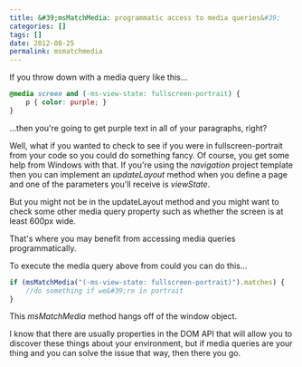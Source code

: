 ```yaml
---
title: &#39;msMatchMedia: programmatic access to media queries&#39;
categories: []
tags: []
date: 2012-08-25
permalink: msmatchmedia
---
```


If you throw down with a media query like this...
<!-- xmore -->

``` css
@media screen and (-ms-view-state: fullscreen-portrait) {
    p { color: purple; }
}
```

...then you&#39;re going to get purple text in all of your paragraphs, right?

Well, what if you wanted to check to see if you were in fullscreen-portrait from your code so you could do something fancy. Of course, you get some help from Windows with that. If you&#39;re using the _navigation_ project template then you can implement an _updateLayout_ method when you define a page and one of the parameters you&#39;ll receive is _viewState_.

But you might not be in the updateLayout method and you might want to check some other media query property such as whether the screen is at least 600px wide.

That&#39;s where you may benefit from accessing media queries programmatically.

To execute the media query above from could you can do this...

``` js
if (msMatchMedia("(-ms-view-state: fullscreen-portrait)").matches) {
    //do something if we&#39;re in portrait
}
```

This _msMatchMedia_ method hangs off of the window object.

I know that there are usually properties in the DOM API that will allow you to discover these things about your environment, but if media queries are your thing and you can solve the issue that way, then there you go.